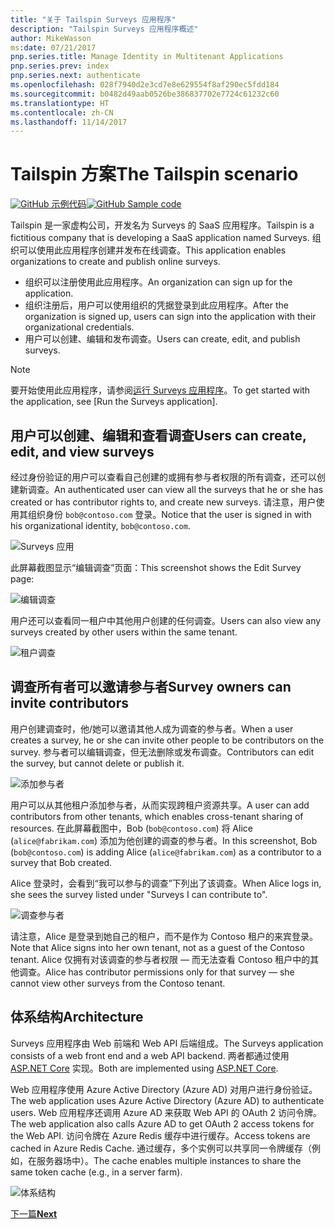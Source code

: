 ```yaml
---
title: "关于 Tailspin Surveys 应用程序"
description: "Tailspin Surveys 应用程序概述"
author: MikeWasson
ms:date: 07/21/2017
pnp.series.title: Manage Identity in Multitenant Applications
pnp.series.prev: index
pnp.series.next: authenticate
ms.openlocfilehash: 028f7940d2e3cd7e8e629554f8af290ec5fdd184
ms.sourcegitcommit: b0482d49aab0526be386837702e7724c61232c60
ms.translationtype: HT
ms.contentlocale: zh-CN
ms.lasthandoff: 11/14/2017
---
```

# <a name="the-tailspin-scenario"></a><span data-ttu-id="32783-103">Tailspin 方案</span><span class="sxs-lookup"><span data-stu-id="32783-103">The Tailspin scenario</span></span>

<span data-ttu-id="32783-104">[![GitHub](../_images/github.png) 示例代码][sample application]</span><span class="sxs-lookup"><span data-stu-id="32783-104">[![GitHub](../_images/github.png) Sample code][sample application]</span></span>

<span data-ttu-id="32783-105">Tailspin 是一家虚构公司，开发名为 Surveys 的 SaaS 应用程序。</span><span class="sxs-lookup"><span data-stu-id="32783-105">Tailspin is a fictitious company that is developing a SaaS application named Surveys.</span></span> <span data-ttu-id="32783-106">组织可以使用此应用程序创建并发布在线调查。</span><span class="sxs-lookup"><span data-stu-id="32783-106">This application enables organizations to create and publish online surveys.</span></span>

* <span data-ttu-id="32783-107">组织可以注册使用此应用程序。</span><span class="sxs-lookup"><span data-stu-id="32783-107">An organization can sign up for the application.</span></span>
* <span data-ttu-id="32783-108">组织注册后，用户可以使用组织的凭据登录到此应用程序。</span><span class="sxs-lookup"><span data-stu-id="32783-108">After the organization is signed up, users can sign into the application with their organizational credentials.</span></span>
* <span data-ttu-id="32783-109">用户可以创建、编辑和发布调查。</span><span class="sxs-lookup"><span data-stu-id="32783-109">Users can create, edit, and publish surveys.</span></span>

> [!NOTE]
> <span data-ttu-id="32783-110">要开始使用此应用程序，请参阅[运行 Surveys 应用程序]。</span><span class="sxs-lookup"><span data-stu-id="32783-110">To get started with the application, see [Run the Surveys application].</span></span>
> 
> 

## <a name="users-can-create-edit-and-view-surveys"></a><span data-ttu-id="32783-111">用户可以创建、编辑和查看调查</span><span class="sxs-lookup"><span data-stu-id="32783-111">Users can create, edit, and view surveys</span></span>
<span data-ttu-id="32783-112">经过身份验证的用户可以查看自己创建的或拥有参与者权限的所有调查，还可以创建新调查。</span><span class="sxs-lookup"><span data-stu-id="32783-112">An authenticated user can view all the surveys that he or she has created or has contributor rights to, and create new surveys.</span></span> <span data-ttu-id="32783-113">请注意，用户使用其组织身份 `bob@contoso.com` 登录。</span><span class="sxs-lookup"><span data-stu-id="32783-113">Notice that the user is signed in with his organizational identity, `bob@contoso.com`.</span></span>

![Surveys 应用](./images/surveys-screenshot.png)

<span data-ttu-id="32783-115">此屏幕截图显示“编辑调查”页面：</span><span class="sxs-lookup"><span data-stu-id="32783-115">This screenshot shows the Edit Survey page:</span></span>

![编辑调查](./images/edit-survey.png)

<span data-ttu-id="32783-117">用户还可以查看同一租户中其他用户创建的任何调查。</span><span class="sxs-lookup"><span data-stu-id="32783-117">Users can also view any surveys created by other users within the same tenant.</span></span>

![租户调查](./images/tenant-surveys.png)

## <a name="survey-owners-can-invite-contributors"></a><span data-ttu-id="32783-119">调查所有者可以邀请参与者</span><span class="sxs-lookup"><span data-stu-id="32783-119">Survey owners can invite contributors</span></span>
<span data-ttu-id="32783-120">用户创建调查时，他/她可以邀请其他人成为调查的参与者。</span><span class="sxs-lookup"><span data-stu-id="32783-120">When a user creates a survey, he or she can invite other people to be contributors on the survey.</span></span> <span data-ttu-id="32783-121">参与者可以编辑调查，但无法删除或发布调查。</span><span class="sxs-lookup"><span data-stu-id="32783-121">Contributors can edit the survey, but cannot delete or publish it.</span></span>  

![添加参与者](./images/add-contributor.png)

<span data-ttu-id="32783-123">用户可以从其他租户添加参与者，从而实现跨租户资源共享。</span><span class="sxs-lookup"><span data-stu-id="32783-123">A user can add contributors from other tenants, which enables cross-tenant sharing of resources.</span></span> <span data-ttu-id="32783-124">在此屏幕截图中，Bob (`bob@contoso.com`) 将 Alice (`alice@fabrikam.com`) 添加为他创建的调查的参与者。</span><span class="sxs-lookup"><span data-stu-id="32783-124">In this screenshot, Bob (`bob@contoso.com`) is adding Alice (`alice@fabrikam.com`) as a contributor to a survey that Bob created.</span></span>

<span data-ttu-id="32783-125">Alice 登录时，会看到“我可以参与的调查”下列出了该调查。</span><span class="sxs-lookup"><span data-stu-id="32783-125">When Alice logs in, she sees the survey listed under "Surveys I can contribute to".</span></span>

![调查参与者](./images/contributor.png)

<span data-ttu-id="32783-127">请注意，Alice 是登录到她自己的租户，而不是作为 Contoso 租户的来宾登录。</span><span class="sxs-lookup"><span data-stu-id="32783-127">Note that Alice signs into her own tenant, not as a guest of the Contoso tenant.</span></span> <span data-ttu-id="32783-128">Alice 仅拥有对该调查的参与者权限 &mdash; 而无法查看 Contoso 租户中的其他调查。</span><span class="sxs-lookup"><span data-stu-id="32783-128">Alice has contributor permissions only for that survey &mdash; she cannot view other surveys from the Contoso tenant.</span></span>

## <a name="architecture"></a><span data-ttu-id="32783-129">体系结构</span><span class="sxs-lookup"><span data-stu-id="32783-129">Architecture</span></span>
<span data-ttu-id="32783-130">Surveys 应用程序由 Web 前端和 Web API 后端组成。</span><span class="sxs-lookup"><span data-stu-id="32783-130">The Surveys application consists of a web front end and a web API backend.</span></span> <span data-ttu-id="32783-131">两者都通过使用 [ASP.NET Core] 实现。</span><span class="sxs-lookup"><span data-stu-id="32783-131">Both are implemented using [ASP.NET Core].</span></span>

<span data-ttu-id="32783-132">Web 应用程序使用 Azure Active Directory (Azure AD) 对用户进行身份验证。</span><span class="sxs-lookup"><span data-stu-id="32783-132">The web application uses Azure Active Directory (Azure AD) to authenticate users.</span></span> <span data-ttu-id="32783-133">Web 应用程序还调用 Azure AD 来获取 Web API 的 OAuth 2 访问令牌。</span><span class="sxs-lookup"><span data-stu-id="32783-133">The web application also calls Azure AD to get OAuth 2 access tokens for the Web API.</span></span> <span data-ttu-id="32783-134">访问令牌在 Azure Redis 缓存中进行缓存。</span><span class="sxs-lookup"><span data-stu-id="32783-134">Access tokens are cached in Azure Redis Cache.</span></span> <span data-ttu-id="32783-135">通过缓存，多个实例可以共享同一令牌缓存（例如，在服务器场中）。</span><span class="sxs-lookup"><span data-stu-id="32783-135">The cache enables multiple instances to share the same token cache (e.g., in a server farm).</span></span>

![体系结构](./images/architecture.png)

<span data-ttu-id="32783-137">[下一篇][authentication]</span><span class="sxs-lookup"><span data-stu-id="32783-137">[**Next**][authentication]</span></span>

<!-- Links -->

[authentication]: authenticate.md

[运行 Surveys 应用程序]: ./run-the-app.md
[ASP.NET Core]: /aspnet/core
[sample application]: https://github.com/mspnp/multitenant-saas-guidance
